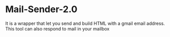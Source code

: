 # Mail-Sender-2.0
It is a wrapper that let you send and build HTML with a gmail email address. This tool can also respond to mail in your mailbox
